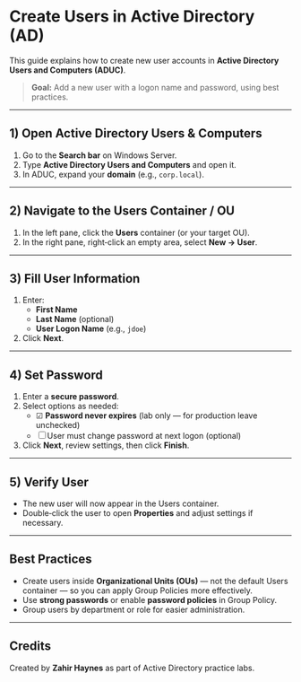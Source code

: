 # Create Users in Active Directory (AD)

This guide explains how to create new user accounts in **Active Directory Users and Computers (ADUC)**.

> **Goal:** Add a new user with a logon name and password, using best practices.

---

## 1) Open Active Directory Users & Computers

1. Go to the **Search bar** on Windows Server.
2. Type **Active Directory Users and Computers** and open it.
3. In ADUC, expand your **domain** (e.g., `corp.local`).

---

## 2) Navigate to the Users Container / OU

1. In the left pane, click the **Users** container (or your target OU).
2. In the right pane, right‑click an empty area, select **New → User**.

---

## 3) Fill User Information

1. Enter:
   - **First Name**
   - **Last Name** (optional)
   - **User Logon Name** (e.g., `jdoe`)
2. Click **Next**.

---

## 4) Set Password

1. Enter a **secure password**.
2. Select options as needed:
   - ☑ **Password never expires** (lab only — for production leave unchecked)
   - ☐ User must change password at next logon (optional)
3. Click **Next**, review settings, then click **Finish**.

---

## 5) Verify User

- The new user will now appear in the Users container.
- Double‑click the user to open **Properties** and adjust settings if necessary.

---

## Best Practices

- Create users inside **Organizational Units (OUs)** — not the default Users container — so you can apply Group Policies more effectively.
- Use **strong passwords** or enable **password policies** in Group Policy.
- Group users by department or role for easier administration.

---

## Credits

Created by **Zahir Haynes** as part of Active Directory practice labs.
